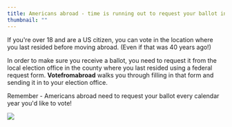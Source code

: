 ```yaml
---
title: Americans abroad - time is running out to request your ballot in time to vote.
thumbnail: ""
---
```

If you're over 18 and are a US citizen, you can vote in the location where you last resided before moving abroad. (Even if that was 40 years ago!) 

In order to make sure you receive a ballot, you need to request it from the local election office in the county where you last resided using a federal request form. **Votefromabroad** walks you through filling in that form and sending it in to your election office.

Remember - Americans abroad need to request your ballot every calendar year you'd like to vote! 

![](/images/uploads/istock-1256493510.jpg)